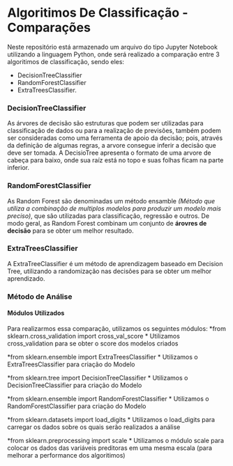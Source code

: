 # Algoritimos De Classificação - Comparações
  Neste repositório está armazenado um arquivo do tipo Jupyter Notebook utilizando a linguagem Python, onde será realizado a comparação entre 3 algoritimos de classificação, sendo eles:  
  
  * DecisionTreeClassifier 
  * RandomForestClassifier 
  * ExtraTreesClassifier.

### DecisionTreeClassifier
  As árvores de decisão são estruturas que podem ser utilizadas para classificação de dados ou para a realização de previsões, também podem ser consideradas como uma ferramenta de apoio da decisão; pois, através da definição de algumas regras, a arvore consegue inferir a decisão que deve ser tomada. A DecisioTree apresenta o formato de uma arvore de cabeça para baixo, onde sua raíz está no topo e suas folhas ficam na parte inferior.


### RandomForestClassifier
  As Random Forest são denominadas um método ensamble *(Método que utiliza a combinação de multiplos modelos para produzir um modelo mais preciso)*, que são utilizadas para classificação, regressão e outros. De modo geral, as Random Forest combinam um conjunto de **árovres de decisão** para se obter um melhor resultado.
  
  
### ExtraTreesClassifier
  A ExtraTreeClassifier é um método de aprendizagem baseado em Decision Tree, utilizando a randomização nas decisões para se obter um melhor aprendizado.


### Método de Análise

#### Módulos Utilizados
  Para realizarmos essa comparação, utilizamos os seguintes módulos:
  *from sklearn.cross_validation import cross_val_score
    * Utilizamos cross_validation para se obter o score dos modelos criados
      
  *from sklearn.ensemble import ExtraTreesClassifier
      * Utilizamos o ExtraTreesClassifier para criação do Modelo
      
  *from sklearn.tree import DecisionTreeClassifier
    * Utilizamos o DecisionTreeClassifier para criação do Modelo
      
  *from sklearn.ensemble import RandomForestClassifier
    * Utilizamos o RandomForestClassifier para criação do Modelo
      
  *from sklearn.datasets import load_digits
    * Utilizamos o load_digits para carregar os dados sobre os quais serão realizados a análise
      
  *from sklearn.preprocessing import scale
    * Utilizamos o módulo scale para colocar os dados das variáveis preditoras em uma mesma escala (para melhorar a performance dos algoritimos)
 
